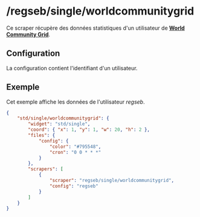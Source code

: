 # /regseb/single/worldcommunitygrid

Ce scraper récupère des données statistiques d'un utilisateur de
**[World Community Grid](//www.worldcommunitygrid.org/)**.

## Configuration

La configuration contient l'identifiant d'un utilisateur.

## Exemple

Cet exemple affiche les données de l'utilisateur *regseb*.

```JSON
{
    "std/single/worldcommunitygrid": {
        "widget": "std/single",
        "coord": { "x": 1, "y": 1, "w": 20, "h": 2 },
        "files": {
            "config": {
                "color": "#795548",
                "cron": "0 0 * * *"
            }
        },
        "scrapers": [
            {
                "scraper": "regseb/single/worldcommunitygrid",
                "config": "regseb"
            }
        ]
    }
}
```
